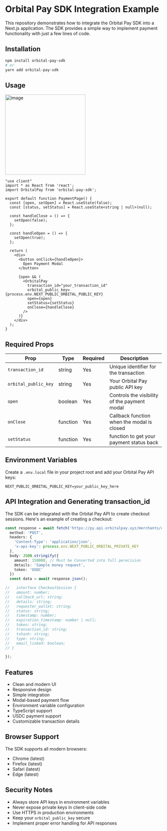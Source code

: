 # Orbital Pay SDK Integration Example

This repository demonstrates how to integrate the Orbital Pay SDK into a Next.js application. The SDK provides a simple way to implement payment functionality with just a few lines of code.

## Installation

```bash
npm install orbital-pay-sdk
# or
yarn add orbital-pay-sdk
```

## Usage

<img width="258" alt="image" src="https://github.com/user-attachments/assets/e4a65e27-db19-49a7-9818-31d36692415d" />



```tsx
"use client"
import * as React from 'react';
import OrbitalPay from 'orbital-pay-sdk';

export default function PaymentPage() {
  const [open, setOpen] = React.useState(false);
  const [status, setStatus] = React.useState<string | null>(null);
  
  const handleClose = () => {
    setOpen(false);
  };

  const handleOpen = () => {
    setOpen(true);
  };
  
  return (
    <div>
      <button onClick={handleOpen}>
        Open Payment Modal
      </button>
      
      {open && (
        <OrbitalPay
          transaction_id="your_transaction_id"
          orbital_public_key={process.env.NEXT_PUBLIC_ORBITAL_PUBLIC_KEY}
          open={open}
          setStatus={setStatus}
          onClose={handleClose}
        />
      )}
    </div>
  );
}
```

## Required Props

| Prop | Type | Required | Description |
|------|------|----------|-------------|
| `transaction_id` | string | Yes | Unique identifier for the transaction |
| `orbital_public_key` | string | Yes | Your Orbital Pay public API key |
| `open` | boolean | Yes | Controls the visibility of the payment modal |
| `onClose` | function | Yes | Callback function when the modal is closed |
| `setStatus` | function  | Yes | function to get your payment status back |

## Environment Variables

Create a `.env.local` file in your project root and add your Orbital Pay API keys:

```env
NEXT_PUBLIC_ORBITAL_PUBLIC_KEY=your_public_key_here
```

## API Integration and Generating transaction_id

The SDK can be integrated with the Orbital Pay API to create checkout sessions. Here's an example of creating a checkout:

```typescript
const response = await fetch('https://py.api.orbitalpay.xyz/merchants/create-checkout', {
  method: 'POST',
  headers: {
    'Content-Type': 'application/json',
    'x-api-key': process.env.NEXT_PUBLIC_ORBITAL_PRIVATE_KEY
  },
  body: JSON.stringify({
    amount: 150000, // Must be Converted into full perecision
    details: 'Sample money request',
    token: 'USDC'
  })
  const data = await response.json();

//   interface CheckoutSession {
//   amount: number;
//   callback_url: string;
//   details: string;
//   requester_wallet: string;
//   status: string;
//   timestamp: number;
//   expiration_timestamp: number | null;
//   token: string;
//   transaction_id: string;
//   txhash: string;
//   type: string;
//   email_linked: boolean;
// }

});
```

## Features

- Clean and modern UI
- Responsive design
- Simple integration
- Modal-based payment flow
- Environment variable configuration
- TypeScript support
- USDC payment support
- Customizable transaction details

## Browser Support

The SDK supports all modern browsers:
- Chrome (latest)
- Firefox (latest)
- Safari (latest)
- Edge (latest)



## Security Notes

- Always store API keys in environment variables
- Never expose private keys in client-side code
- Use HTTPS in production environments
- Keep your `orbital_public_key` secure
- Implement proper error handling for API responses


